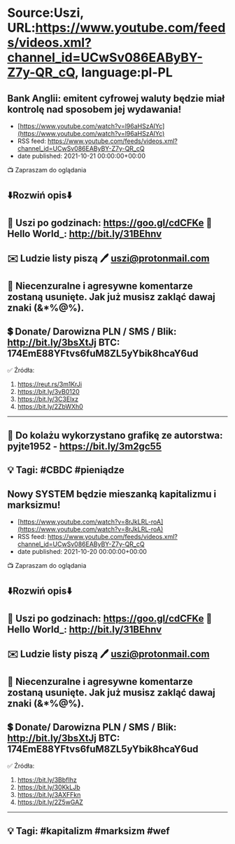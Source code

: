 # Source:Uszi, URL:https://www.youtube.com/feeds/videos.xml?channel_id=UCwSv086EAByBY-Z7y-QR_cQ, language:pl-PL

## Bank Anglii: emitent cyfrowej waluty będzie miał kontrolę nad sposobem jej wydawania!
 - [https://www.youtube.com/watch?v=l96aHSzAIYc](https://www.youtube.com/watch?v=l96aHSzAIYc)
 - RSS feed: https://www.youtube.com/feeds/videos.xml?channel_id=UCwSv086EAByBY-Z7y-QR_cQ
 - date published: 2021-10-21 00:00:00+00:00

📺 Zapraszam do oglądania

⬇️Rozwiń opis⬇️
------------------------------------------------------------
👀 Uszi po godzinach: https://goo.gl/cdCFKe
👀 Hello World_: http://bit.ly/31BEhnv
------------------------------------------------------------
✉️ Ludzie listy piszą 
🖊️ uszi@protonmail.com
------------------------------------------------------------
👺 Niecenzuralne i agresywne komentarze zostaną usunięte.  Jak już musisz zakląć dawaj znaki (&*%@%).
------------------------------------------------------------
💲 Donate/ Darowizna
PLN / SMS / Blik: http://bit.ly/3bsXtJj
BTC: 174EmE88YFtvs6fuM8ZL5yYbik8hcaY6ud
-------------------------------------------------------------
✅ Źródła:
1. https://reut.rs/3m1KrJi
2. https://bit.ly/3vB0120
3. https://bit.ly/3C3Elxz
4. https://bit.ly/2ZbWXh0
---------------------------------------------------------------
🎴 Do kolażu wykorzystano grafikę ze autorstwa: 
pyjte1952 - https://bit.ly/3m2gc55
---------------------------------------------------------------
💡 Tagi: #CBDC #pieniądze
--------------------------------------------------------------

## Nowy SYSTEM będzie mieszanką kapitalizmu i marksizmu!
 - [https://www.youtube.com/watch?v=8rJkLRL-roA](https://www.youtube.com/watch?v=8rJkLRL-roA)
 - RSS feed: https://www.youtube.com/feeds/videos.xml?channel_id=UCwSv086EAByBY-Z7y-QR_cQ
 - date published: 2021-10-20 00:00:00+00:00

📺 Zapraszam do oglądania

⬇️Rozwiń opis⬇️
------------------------------------------------------------
👀 Uszi po godzinach: https://goo.gl/cdCFKe
👀 Hello World_: http://bit.ly/31BEhnv
------------------------------------------------------------
✉️ Ludzie listy piszą 
🖊️ uszi@protonmail.com
------------------------------------------------------------
👺 Niecenzuralne i agresywne komentarze zostaną usunięte.  Jak już musisz zakląć dawaj znaki (&*%@%).
------------------------------------------------------------
💲 Donate/ Darowizna
PLN / SMS / Blik: http://bit.ly/3bsXtJj
BTC: 174EmE88YFtvs6fuM8ZL5yYbik8hcaY6ud
-------------------------------------------------------------
✅ Źródła:
1. https://bit.ly/3BbfIhz
2. https://bit.ly/30KkLJb
3. https://bit.ly/3AXFFkn
4. https://bit.ly/2Z5wGAZ
---------------------------------------------------------------
💡 Tagi: #kapitalizm #marksizm #wef
--------------------------------------------------------------

